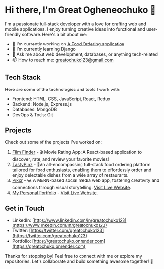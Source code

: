 # Hi there, I'm Great Ogheneochuko 👋

I'm a passionate full-stack developer with a love for crafting web and mobile applications. I enjoy turning creative ideas into functional and user-friendly software. Here's a bit about me:

- 🔭 I’m currently working on  [A Food Ordering application](https://github.com/greatochuko/tasty-pinz)
- 🌱 I’m currently learning Django
- 💬 Ask me about web development, databases, or anything tech-related
- 📫 How to reach me: [greatochuko123@gmail.com](mailto:greatochuko123@gmail.com)

## Tech Stack
Here are some of the technologies and tools I work with:

- Frontend: HTML, CSS, JavaScript, React, Redux
- Backend: Node.js, Express.js
- Databases: MongoDB
- DevOps & Tools: Git

## Projects
Check out some of the projects I've worked on:

1. [Film Finder](https://github.com/greatochuko/film-finder) - 🎬 Movie Rating App: A React-based application to discover, rate, and review your favorite movies!
2. [TastyPinz](https://github.com/greatochuko/tasty-pinz) -  🛒An all-encompassing full-stack food ordering platform tailored for food enthusiasts, enabling them to effortlessly order and enjoy delectable dishes from a wide array of restaurants.
3. [Pikxr](https://github.com/greatochuko/pikxr-client) - 💻 A MERN-based social media web app, fostering creativity and connections through visual storytelling. [Visit Live Website](https://pikxr.onrender.com).
4. [My Personal Portfolio](https://github.com/greatochuko/portfolio) - [Visit Live Website](https://greatochuko.onrender.com).


## Get in Touch
- LinkedIn: [https://www.linkedin.com/in/greatochuko123](https://www.linkedin.com/in/greatochuko123)
- Twitter: [https://twitter.com/greatochuko123](https://twitter.com/greatochuko123)
- Portfolio: [https://greatochuko.onrender.com](https://greatochuko.onrender.com)

Thanks for stopping by! Feel free to connect with me or explore my repositories. Let's collaborate and build something awesome together! 🚀
